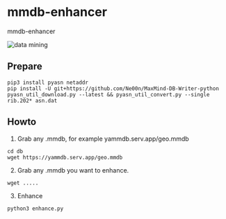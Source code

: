 # mmdb-enhancer
mmdb-enhancer

![data mining](https://i.imgur.com/rVSLmT1.gif)


## Prepare<br />
```
pip3 install pyasn netaddr
pip install -U git+https://github.com/Ne00n/MaxMind-DB-Writer-python
pyasn_util_download.py --latest && pyasn_util_convert.py --single rib.202* asn.dat
```
## Howto<br />
1. Grab any .mmdb, for example yammdb.serv.app/geo.mmdb 
```
cd db
wget https://yammdb.serv.app/geo.mmdb 
```

2. Grab any .mmdb you want to enhance.
```
wget .....
```

3. Enhance
```
python3 enhance.py
```